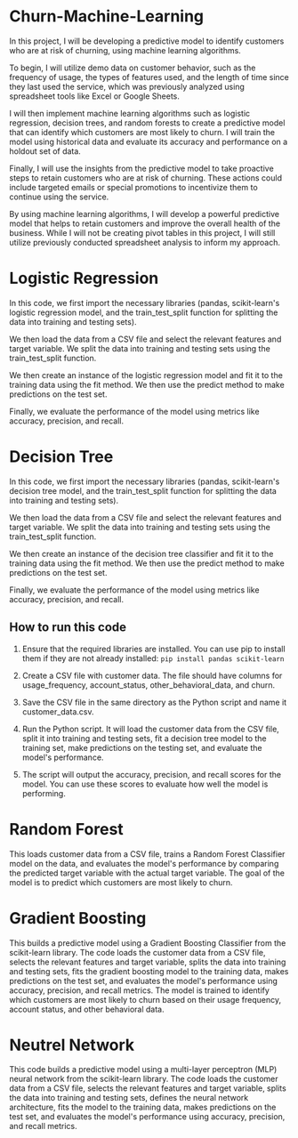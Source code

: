 # Churn-Machine-Learning

In this project, I will be developing a predictive model to identify customers who are at risk of churning, using machine learning algorithms.

To begin, I will utilize demo data on customer behavior, such as the frequency of usage, the types of features used, and the length of time since they last used the service, which was previously analyzed using spreadsheet tools like Excel or Google Sheets.

I will then implement machine learning algorithms such as logistic regression, decision trees, and random forests to create a predictive model that can identify which customers are most likely to churn. I will train the model using historical data and evaluate its accuracy and performance on a holdout set of data.

Finally, I will use the insights from the predictive model to take proactive steps to retain customers who are at risk of churning. These actions could include targeted emails or special promotions to incentivize them to continue using the service.

By using machine learning algorithms, I will develop a powerful predictive model that helps to retain customers and improve the overall health of the business. While I will not be creating pivot tables in this project, I will still utilize previously conducted spreadsheet analysis to inform my approach.

# Logistic Regression

In this code, we first import the necessary libraries (pandas, scikit-learn's logistic regression model, and the train_test_split function for splitting the data into training and testing sets).

We then load the data from a CSV file and select the relevant features and target variable. We split the data into training and testing sets using the train_test_split function.

We then create an instance of the logistic regression model and fit it to the training data using the fit method. We then use the predict method to make predictions on the test set.

Finally, we evaluate the performance of the model using metrics like accuracy, precision, and recall.

# Decision Tree

In this code, we first import the necessary libraries (pandas, scikit-learn's decision tree model, and the train_test_split function for splitting the data into training and testing sets).

We then load the data from a CSV file and select the relevant features and target variable. We split the data into training and testing sets using the train_test_split function.

We then create an instance of the decision tree classifier and fit it to the training data using the fit method. We then use the predict method to make predictions on the test set.

Finally, we evaluate the performance of the model using metrics like accuracy, precision, and recall.

## How to run this code

1. Ensure that the required libraries are installed. You can use pip to install them if they are not already installed:
`pip install pandas scikit-learn`

2. Create a CSV file with customer data. The file should have columns for usage_frequency, account_status, other_behavioral_data, and churn.

3. Save the CSV file in the same directory as the Python script and name it customer_data.csv.

4. Run the Python script. It will load the customer data from the CSV file, split it into training and testing sets, fit a decision tree model to the training set, make predictions on the testing set, and evaluate the model's performance.

5. The script will output the accuracy, precision, and recall scores for the model. You can use these scores to evaluate how well the model is performing.

# Random Forest

This loads customer data from a CSV file, trains a Random Forest Classifier model on the data, and evaluates the model's performance by comparing the predicted target variable with the actual target variable. The goal of the model is to predict which customers are most likely to churn.

# Gradient Boosting
This builds a predictive model using a Gradient Boosting Classifier from the scikit-learn library. The code loads the customer data from a CSV file, selects the relevant features and target variable, splits the data into training and testing sets, fits the gradient boosting model to the training data, makes predictions on the test set, and evaluates the model's performance using accuracy, precision, and recall metrics. The model is trained to identify which customers are most likely to churn based on their usage frequency, account status, and other behavioral data.

# Neutrel Network

This code builds a predictive model using a multi-layer perceptron (MLP) neural network from the scikit-learn library. The code loads the customer data from a CSV file, selects the relevant features and target variable, splits the data into training and testing sets, defines the neural network architecture, fits the model to the training data, makes predictions on the test set, and evaluates the model's performance using accuracy, precision, and recall metrics.
